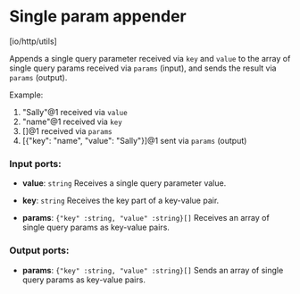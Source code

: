 # Single param appender

[io/http/utils]

Appends a single query parameter received via `key` and `value` to the array of single query params received via `params` (input), and sends the result via `params` (output).

Example:
1. "Sally"@1 received via `value`
2. "name"@1 received via `key`
3. []@1 received via `params`
4. [{"key": "name", "value": "Sally"}]@1 sent via `params` (output)

### Input ports:

* __value__: `string`
    Receives a single query parameter value.



* __key__: `string`
    Receives the key part of a key-value pair.



* __params__: `{"key" :string, "value" :string}[]`
    Receives an array of single query params as key-value pairs.



### Output ports:

* __params__: `{"key" :string, "value" :string}[]`
    Sends an array of single query params as key-value pairs.



